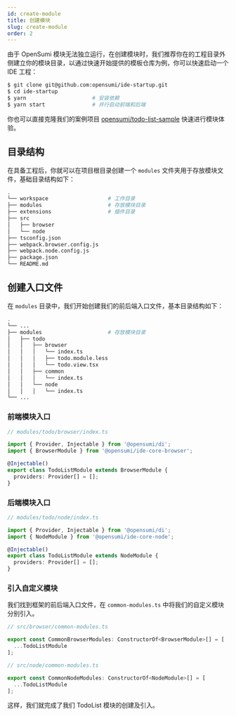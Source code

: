 ```yaml
---
id: create-module
title: 创建模块
slug: create-module
order: 2
---
```


由于 OpenSumi 模块无法独立运行，在创建模块时，我们推荐你在的工程目录外侧建立你的模块目录，以通过快速开始提供的模板仓库为例，你可以快速启动一个 IDE 工程：

```bash
$ git clone git@github.com:opensumi/ide-startup.git
$ cd ide-startup
$ yarn					   # 安装依赖
$ yarn start		       # 并行启动前端和后端
```

你也可以直接克隆我们的案例项目 [opensumi/todo-list-sample](https://github.com/opensumi/todo-list-sample) 快速进行模块体验。

## 目录结构

在具备工程后，你就可以在项目根目录创建一个 `modules` 文件夹用于存放模块文件，基础目录结构如下：

```bash
.
└── workspace                   # 工作目录
├── modules                     # 存放模块目录
├── extensions                  # 插件目录
├── src
│   ├── browser
│   └── node
├── tsconfig.json
├── webpack.browser.config.js
├── webpack.node.config.js
├── package.json
└── README.md
```

## 创建入口文件

在 `modules` 目录中，我们开始创建我们的前后端入口文件，基本目录结构如下：

```bash
.
└── ...
├── modules                     # 存放模块目录
│   ├── todo
│   │   ├── browser
│   │   │   └── index.ts
│   │   │   ├── todo.module.less
│   │   │   └── todo.view.tsx
│   │   ├── common
│   │   │   └── index.ts
│   │   └── node
│   │   │   └── index.ts
└── ...
```

### 前端模块入口

```ts
// modules/todo/browser/index.ts

import { Provider, Injectable } from '@opensumi/di';
import { BrowserModule } from '@opensumi/ide-core-browser';

@Injectable()
export class TodoListModule extends BrowserModule {
  providers: Provider[] = [];
}
```

### 后端模块入口

```ts
// modules/todo/node/index.ts

import { Provider, Injectable } from '@opensumi/di';
import { NodeModule } from '@opensumi/ide-core-node';

@Injectable()
export class TodoListModule extends NodeModule {
  providers: Provider[] = [];
}
```

### 引入自定义模块

我们找到框架的前后端入口文件，在 `common-modules.ts` 中将我们的自定义模块分别引入。

```ts
// src/browser/common-modules.ts

export const CommonBrowserModules: ConstructorOf<BrowserModule>[] = [
  ...TodoListModule
];
```

```ts
// src/node/common-modules.ts

export const CommonNodeModules: ConstructorOf<NodeModule>[] = [
  ...TodoListModule
];
```

这样，我们就完成了我们 TodoList 模块的创建及引入。
